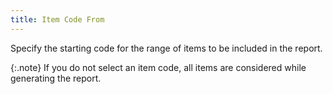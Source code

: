 ```yaml
---
title: Item Code From
---
```



Specify the starting code for the range of items to be included in the  report.


{:.note}
If  you do not select an item code, all items are considered while generating  the report.
